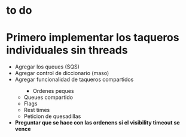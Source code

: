 # to do
<h1>Primero implementar los taqueros individuales sin threads</h1>
<ul>
    <li>Agregar los queues (SQS)</li>
    <li>Agregar control de diccionario (maso)</li>
    <li>Agregar funcionalidad de taqueros compartidos
    <ul>
            <ul>
            <li>Ordenes peques</li> 
            </ul>
	        <li>Queues compartido</li> 
            <li>Flags</li>
	        <li>Rest times</li> 
	    <li>Peticion de quesadillas</li>
	</ul>
    </li>
    <li>  <b>Preguntar que se hace con las ordenens si el visibility timeout se vence</b></li>
</ul>